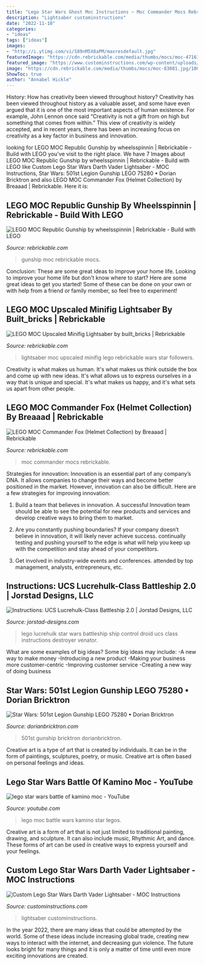 ```yaml
---
title: "Lego Star Wars Ghost Moc Instructions ~ Moc Commander Mocs Rebrickable"
description: "Lightsaber custominstructions"
date: "2022-11-10"
categories:
- "ideas"
tags: ["ideas"]
images:
- "http://i.ytimg.com/vi/S89nM5X8aPM/maxresdefault.jpg"
featuredImage: "https://cdn.rebrickable.com/media/thumbs/mocs/moc-47161.jpg/1000x800p.jpg"
featured_image: "https://www.custominstructions.com/wp-content/uploads/2020/05/33-1024x1024.jpg"
image: "https://cdn.rebrickable.com/media/thumbs/mocs/moc-83081.jpg/1000x800.jpg?1627215572.3312514"
ShowToc: true
author: "Annabel Hickle"
---
```



History: How has creativity been viewed throughout history?
Creativity has been viewed throughout history as a valuable asset, and some have even argued that it is one of the most important aspects of human existence. For example, John Lennon once said “Creativity is not a gift from on high but something that comes from within.” This view of creativity is widely accepted, and in recent years, there has been an increasing focus on creativity as a key factor in business and innovation.

	

		
looking for LEGO MOC Republic Gunship by wheelsspinnin | Rebrickable - Build with LEGO you've visit to the right place. We have 7 Images about LEGO MOC Republic Gunship by wheelsspinnin | Rebrickable - Build with LEGO like Custom Lego Star Wars Darth Vader Lightsaber - MOC Instructions, Star Wars: 501st Legion Gunship LEGO 75280 • Dorian Bricktron and also LEGO MOC Commander Fox (Helmet Collection) by Breaaad | Rebrickable. Here it is:
		
    
## LEGO MOC Republic Gunship By Wheelsspinnin | Rebrickable - Build With LEGO

<img loading=lazy src="https://cdn.rebrickable.com/media/thumbs/mocs/moc-26123.jpg/1000x800p.jpg" onerror="this.onerror=null;this.src='https://tse4.mm.bing.net/th?id=OIP.1Zd0vHMhpUHUowXWUs0VHgHaF7&amp;pid=15.1';" alt="LEGO MOC Republic Gunship by wheelsspinnin | Rebrickable - Build with LEGO">

_Source: rebrickable.com_

>gunship moc rebrickable mocs. 

	

Conclusion: These are some great ideas to improve your home life.
Looking to improve your home life but don't know where to start? Here are some great ideas to get you started! Some of these can be done on your own or with help from a friend or family member, so feel free to experiment!

    
## LEGO MOC Upscaled Minifig Lightsaber By Built_bricks | Rebrickable

<img loading=lazy src="https://cdn.rebrickable.com/media/thumbs/mocs/moc-47161.jpg/1000x800p.jpg" onerror="this.onerror=null;this.src='https://tse2.mm.bing.net/th?id=OIP.oCocMsQDVnRAjCQyFB9yzwHaF7&amp;pid=15.1';" alt="LEGO MOC Upscaled Minifig Lightsaber by built_bricks | Rebrickable">

_Source: rebrickable.com_

>lightsaber moc upscaled minifig lego rebrickable wars star followers. 

	

Creativity is what makes us human. It's what makes us think outside the box and come up with new ideas. It's what allows us to express ourselves in a way that is unique and special. It's what makes us happy, and it's what sets us apart from other people.

    
## LEGO MOC Commander Fox (Helmet Collection) By Breaaad | Rebrickable

<img loading=lazy src="https://cdn.rebrickable.com/media/thumbs/mocs/moc-83081.jpg/1000x800.jpg?1627215572.3312514" onerror="this.onerror=null;this.src='https://tse2.mm.bing.net/th?id=OIP.DmVjdtqTA3eODiQaCI_n7wHaHa&amp;pid=15.1';" alt="LEGO MOC Commander Fox (Helmet Collection) by Breaaad | Rebrickable">

_Source: rebrickable.com_

>moc commander mocs rebrickable. 

	

Strategies for innovation:
Innovation is an essential part of any company’s DNA. It allows companies to change their ways and become better positioned in the market. However, innovation can also be difficult. Here are a few strategies for improving innovation:
1. Build a team that believes in innovation. A successful Innovation team should be able to see the potential for new products and services and develop creative ways to bring them to market.

2. Are you constantly pushing boundaries? If your company doesn’t believe in innovation, it will likely never achieve success. continually testing and pushing yourself to the edge is what will help you keep up with the competition and stay ahead of your competitors.

3. Get involved in industry-wide events and conferences. attended by top management, analysts, entrepreneurs, etc.

    
## Instructions: UCS Lucrehulk-Class Battleship 2.0 | Jorstad Designs, LLC

<img loading=lazy src="https://static.wixstatic.com/media/41c01a_e2eb1c33d9ab4b5683fd22ffad90505f~mv2.jpg/v1/fit/w_500,h_500,q_90/file.jpg" onerror="this.onerror=null;this.src='https://tse2.mm.bing.net/th?id=OIP.IU2SsGCwoirbUjNJJPy6jAHaE3&amp;pid=15.1';" alt="Instructions: UCS Lucrehulk-Class Battleship 2.0 | Jorstad Designs, LLC">

_Source: jorstad-designs.com_

>lego lucrehulk star wars battleship ship control droid ucs class instructions destroyer venator. 

	

What are some examples of big ideas?
Some big ideas may include: 
-A new way to make money 
-Introducing a new product 
-Making your business more customer-centric 
-Improving customer service 
-Creating a new way of doing business

    
## Star Wars: 501st Legion Gunship LEGO 75280 • Dorian Bricktron

<img loading=lazy src="https://dorianbricktron.com/wp-content/uploads/Bricktron-501st-Legion-Gunship-7a-1024x576.png" onerror="this.onerror=null;this.src='https://tse3.mm.bing.net/th?id=OIP.5pDEL-y1db-aOy8atiEsEAHaEK&amp;pid=15.1';" alt="Star Wars: 501st Legion Gunship LEGO 75280 • Dorian Bricktron">

_Source: dorianbricktron.com_

>501st gunship bricktron dorianbricktron. 

	

Creative art is a type of art that is created by individuals. It can be in the form of paintings, sculptures, poetry, or music. Creative art is often based on personal feelings and ideas.

    
## Lego Star Wars Battle Of Kamino Moc - YouTube

<img loading=lazy src="http://i.ytimg.com/vi/S89nM5X8aPM/maxresdefault.jpg" onerror="this.onerror=null;this.src='https://tse4.mm.bing.net/th?id=OIP.ajiQq5n3GRfmitBnBbWbOQHaEK&amp;pid=15.1';" alt="lego star wars battle of kamino moc - YouTube">

_Source: youtube.com_

>lego moc battle wars kamino star legos. 

	

Creative art is a form of art that is not just limited to traditional painting, drawing, and sculpture. It can also include music, Rhythmic Art, and dance. These forms of art can be used in creative ways to express yourself and your feelings.

    
## Custom Lego Star Wars Darth Vader Lightsaber - MOC Instructions

<img loading=lazy src="https://www.custominstructions.com/wp-content/uploads/2020/05/33-1024x1024.jpg" onerror="this.onerror=null;this.src='https://tse1.mm.bing.net/th?id=OIP.h-iSr94LnKQoanhZaH781gHaHa&amp;pid=15.1';" alt="Custom Lego Star Wars Darth Vader Lightsaber - MOC Instructions">

_Source: custominstructions.com_

>lightsaber custominstructions. 

	

In the year 2022, there are many ideas that could be attempted by the world. Some of these ideas include increasing global trade, creating new ways to interact with the internet, and decreasing gun violence. The future looks bright for many things and it is only a matter of time until even more exciting innovations are created.


